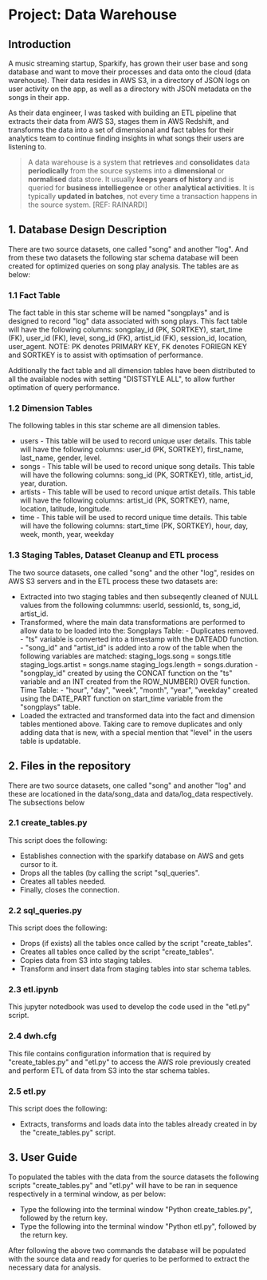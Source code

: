 # Project: Data Warehouse


## Introduction
A music streaming startup, Sparkify, has grown their user base and song database and want to move their processes and data onto the cloud (data warehouse). Their data resides in AWS S3, in a directory of JSON logs on user activity on the app, as well as a directory with JSON metadata on the songs in their app.

As their data engineer, I was tasked with building an ETL pipeline that extracts their data from AWS S3, stages them in AWS Redshift, and transforms the data into a set of dimensional and fact tables for their analytics team to continue finding insights in what songs their users are listening to.

> A data warehouse is a system that **retrieves** and **consolidates** data **periodically** from the source systems into a **dimensional** or **normalised** data store. It usually **keeps years of history** and is queried for **business intelliegence** or other **analytical activities**. It is typically **updated in batches**, not every time a transaction happens in the source system. [REF: RAINARDI] 


## 1. Database Design Description
There are two source datasets, one called "song" and another "log". And from these two datasets the following star schema database will been created for optimized queries on song play analysis. The tables are as below:

### 1.1 Fact Table
The fact table in this star scheme will be named "songplays" and is designed to record "log" data associated with song plays. This fact table will have the
following columns: songplay_id (PK, SORTKEY), start_time (FK), user_id (FK), level, song_id (FK), artist_id (FK), session_id, location, user_agent. NOTE: PK denotes
PRIMARY KEY, FK denotes FORIEGN KEY and SORTKEY is to assist with optimsation of performance.

Additionally the fact table and all dimension tables have been distributed to all the available nodes with setting "DISTSTYLE ALL", to allow further optimation of query performance.
### 1.2 Dimension Tables
The following tables in this star scheme are all dimension tables.
- users - This table will be used to record unique user details. This table will have the following columns:
            user_id (PK, SORTKEY), first_name, last_name, gender, level.
- songs - This table will be used to record unique song details. This table will have the following columns:
            song_id (PK, SORTKEY), title, artist_id, year, duration.
- artists - This table will be used to record unique artist details. This table will have the following columns:
            artist_id (PK, SORTKEY), name, location, latitude, longitude.
- time - This table will be used to record unique time details. This table will have the following columns: 
            start_time (PK, SORTKEY), hour, day, week, month, year, weekday

### 1.3 Staging Tables, Dataset Cleanup and ETL process
The two source datasets, one called "song" and the other "log", resides on AWS S3 servers and in the ETL process these two datasets are:
- Extracted into two staging tables and then subseqently cleaned of NULL values from the following colummns:
    userId, sessionId, ts, song_id,  artist_id.
- Transformed, where the main data transformations are performed to allow data to be loaded into the:
    Songplays Table:
        - Duplicates removed.
        - "ts" variable is converted into a timestamp with the DATEADD function.
        - "song_id" and "artist_id" is added into a row of the table when the following variables are matched:
            staging_logs.song = songs.title
            staging_logs.artist = songs.name
            staging_logs.length = songs.duration
        - "songplay_id" created by using the CONCAT function on the "ts" variable and an INT created from the ROW_NUMBER() OVER function.
    Time Table:
        - "hour", "day", "week", "month", "year", "weekday" created using the DATE_PART function on start_time variable from the "songplays" table. 
- Loaded the extracted and transformed data into the fact and dimension tables mentioned above. Taking care to remove duplicates and only adding data that is new, with a special mention that "level" in the users table is updatable.
    

## 2. Files in the repository
There are two source datasets, one called "song" and another "log" and these are locationed in the data/song_data and data/log_data respectively. The subsections below 

### 2.1 create_tables.py
This script does the following:
- Establishes connection with the sparkify database on AWS and gets cursor to it.  
- Drops all the tables (by calling the script "sql_queries".  
- Creates all tables needed. 
- Finally, closes the connection.

### 2.2 sql_queries.py
This script does the following:  
- Drops (if exists) all the tables once called by the script "create_tables".  
- Creates all tables once called by the script "create_tables".
- Copies data from S3 into staging tables.
- Transform and insert data from staging tables into star schema tables.

### 2.3 etl.ipynb
This jupyter notedbook was used to develop the code used in the "etl.py" script.

### 2.4 dwh.cfg
This file contains configuration information that is required by "create_tables.py" and "etl.py" to access the AWS role previously created and perform ETL of data from S3 into the star schema tables.

### 2.5 etl.py
This script does the following:  
- Extracts, transforms and loads data into the tables already created in by the "create_tables.py" script. 


## 3. User Guide
To populated the tables with the data from the source datasets the following scripts "create_tables.py" and "etl.py" will have to be ran in sequence respectively in a terminal window, as per below:
- Type the following into the terminal window "Python create_tables.py", followed by the return key.
- Type the following into the terminal window "Python etl.py", followed by the return key.

After following the above two commands the database will be populated with the source data and ready for queries to be performed to extract the necessary data for analysis.
